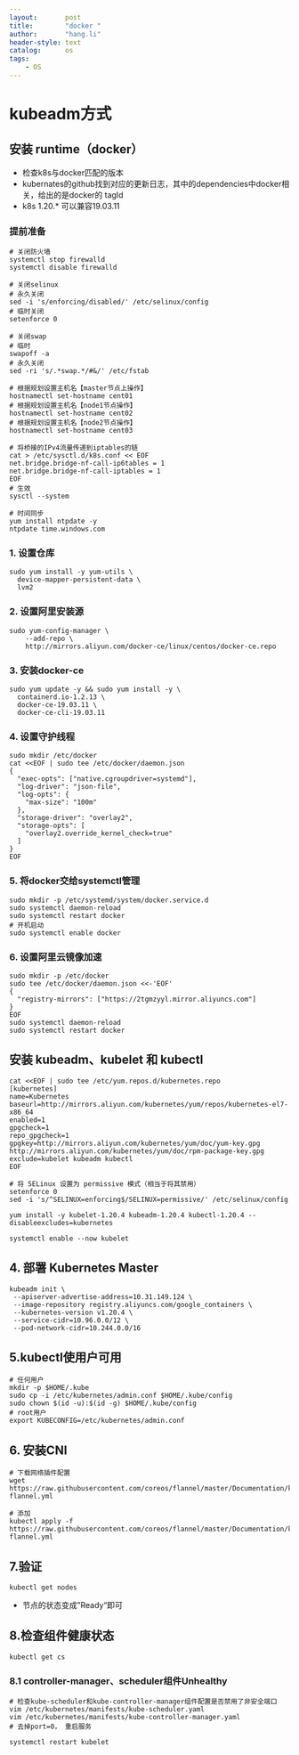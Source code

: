 ```yaml
---
layout:       post
title:        "docker "
author:       "hang.li"
header-style: text
catalog:      os
tags:
    - OS
---
```


# kubeadm方式
## 安装 runtime（docker）
- 检查k8s与docker匹配的版本
- kubernates的github找到对应的更新日志，其中的dependencies中docker相关，给出的是docker的 tagId
- k8s 1.20.* 可以兼容19.03.11
### 提前准备
```
# 关闭防火墙
systemctl stop firewalld
systemctl disable firewalld

# 关闭selinux
# 永久关闭
sed -i 's/enforcing/disabled/' /etc/selinux/config  
# 临时关闭
setenforce 0  

# 关闭swap
# 临时
swapoff -a 
# 永久关闭
sed -ri 's/.*swap.*/#&/' /etc/fstab

# 根据规划设置主机名【master节点上操作】
hostnamectl set-hostname cent01
# 根据规划设置主机名【node1节点操作】
hostnamectl set-hostname cent02
# 根据规划设置主机名【node2节点操作】
hostnamectl set-hostname cent03

# 将桥接的IPv4流量传递到iptables的链
cat > /etc/sysctl.d/k8s.conf << EOF
net.bridge.bridge-nf-call-ip6tables = 1
net.bridge.bridge-nf-call-iptables = 1
EOF
# 生效
sysctl --system  

# 时间同步
yum install ntpdate -y
ntpdate time.windows.com
```
### 1. 设置仓库
```shell
sudo yum install -y yum-utils \
  device-mapper-persistent-data \
  lvm2
```
### 2. 设置阿里安装源
```
sudo yum-config-manager \
    --add-repo \
    http://mirrors.aliyun.com/docker-ce/linux/centos/docker-ce.repo
```
### 3. 安装docker-ce
```
sudo yum update -y && sudo yum install -y \
  containerd.io-1.2.13 \
  docker-ce-19.03.11 \
  docker-ce-cli-19.03.11
```
### 4. 设置守护线程
```
sudo mkdir /etc/docker
cat <<EOF | sudo tee /etc/docker/daemon.json
{
  "exec-opts": ["native.cgroupdriver=systemd"],
  "log-driver": "json-file",
  "log-opts": {
    "max-size": "100m"
  },
  "storage-driver": "overlay2",
  "storage-opts": [
    "overlay2.override_kernel_check=true"
  ]
}
EOF
```
### 5. 将docker交给systemctl管理
```
sudo mkdir -p /etc/systemd/system/docker.service.d
sudo systemctl daemon-reload
sudo systemctl restart docker
# 开机启动
sudo systemctl enable docker
```
### 6. 设置阿里云镜像加速
```
sudo mkdir -p /etc/docker
sudo tee /etc/docker/daemon.json <<-'EOF'
{
  "registry-mirrors": ["https://2tgmzyyl.mirror.aliyuncs.com"]
}
EOF
sudo systemctl daemon-reload
sudo systemctl restart docker
```

## 安装 kubeadm、kubelet 和 kubectl
```
cat <<EOF | sudo tee /etc/yum.repos.d/kubernetes.repo
[kubernetes]
name=Kubernetes
baseurl=http://mirrors.aliyun.com/kubernetes/yum/repos/kubernetes-el7-x86_64
enabled=1
gpgcheck=1
repo_gpgcheck=1
gpgkey=http://mirrors.aliyun.com/kubernetes/yum/doc/yum-key.gpg http://mirrors.aliyun.com/kubernetes/yum/doc/rpm-package-key.gpg
exclude=kubelet kubeadm kubectl
EOF

# 将 SELinux 设置为 permissive 模式（相当于将其禁用）
setenforce 0
sed -i 's/^SELINUX=enforcing$/SELINUX=permissive/' /etc/selinux/config

yum install -y kubelet-1.20.4 kubeadm-1.20.4 kubectl-1.20.4 --disableexcludes=kubernetes

systemctl enable --now kubelet
```
## 4. 部署 Kubernetes Master
```
kubeadm init \
 --apiserver-advertise-address=10.31.149.124 \
 --image-repository registry.aliyuncs.com/google_containers \
 --kubernetes-version v1.20.4 \
 --service-cidr=10.96.0.0/12 \
 --pod-network-cidr=10.244.0.0/16
```
## 5.kubectl使用户可用
```
# 任何用户
mkdir -p $HOME/.kube
sudo cp -i /etc/kubernetes/admin.conf $HOME/.kube/config
sudo chown $(id -u):$(id -g) $HOME/.kube/config
# root用户
export KUBECONFIG=/etc/kubernetes/admin.conf
```
## 6. 安装CNI
```
# 下载网络插件配置
wget https://raw.githubusercontent.com/coreos/flannel/master/Documentation/kube-flannel.yml

# 添加
kubectl apply -f https://raw.githubusercontent.com/coreos/flannel/master/Documentation/kube-flannel.yml
```
## 7.验证
```
kubectl get nodes
```
- 节点的状态变成”Ready“即可
## 8.检查组件健康状态
```
kubectl get cs
```
### 8.1 controller-manager、scheduler组件Unhealthy
```
# 检查kube-scheduler和kube-controller-manager组件配置是否禁用了非安全端口
vim /etc/kubernetes/manifests/kube-scheduler.yaml
vim /etc/kubernetes/manifests/kube-controller-manager.yaml
# 去掉port=0， 重启服务

systemctl restart kubelet
```
